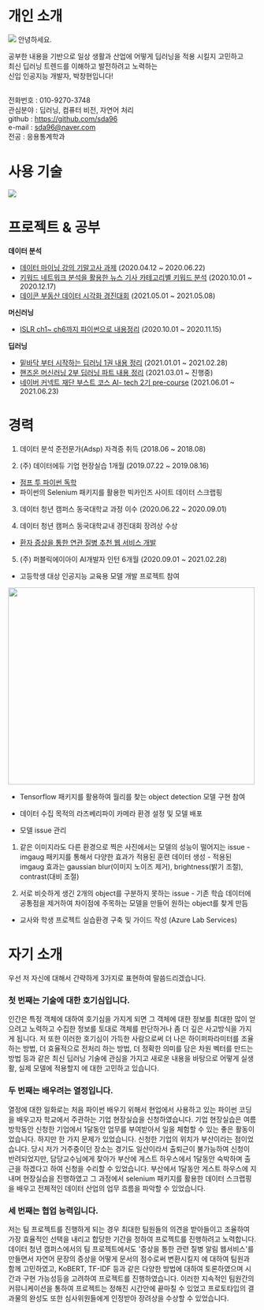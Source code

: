 # 개인 소개
<img src="https://imgur.com/xCO1ibb.jpg">
안녕하세요.

공부한 내용을 기반으로 일상 생활과 산업에 어떻게 딥러닝을 적용 시킬지 고민하고  
최신 딥러닝 트렌드를 이해하고 발전하려고 노력하는  
신입 인공지능 개발자, 박창현입니다!

##

전화번호 : 010-9270-3748  
관심분야 : 딥러닝, 컴퓨터 비전, 자연어 처리  
github  : https://github.com/sda96  
e-mail  : sda96@naver.com  
전공    : 응용통계학과  

##

# 사용 기술

<img src="https://imgur.com/MwBwe72.jpg">

##

# 프로젝트 & 공부

**데이터 분석**
- [데이터 마이닝 강의 기말고사 과제](https://github.com/sda96/Summary_note/tree/master/Data_analysis/%EB%8D%B0%EC%9D%B4%ED%84%B0%EB%A7%88%EC%9D%B4%EB%8B%9D) (2020.04.12 ~ 2020.06.22)
- [키워드 네트워크 분석을 활용한 뉴스 기사 카테고리별 키워드 분석](https://github.com/sda96/Summary_note/tree/master/Data_analysis/%EC%A1%B8%EC%97%85%EB%85%BC%EB%AC%B8) (2020.10.01 ~ 2020.12.17)
- [데이콘 부동산 데이터 시각화 경진대회](https://github.com/sda96/Summary_note/tree/master/Data_analysis/%EB%8D%B0%EC%9D%B4%EC%BD%98%EB%B6%80%EB%8F%99%EC%82%B0%EC%8B%9C%EA%B0%81%ED%99%94) (2021.05.01 ~ 2021.05.08)

**머신러닝**
- [ISLR ch1~ ch6까지 파이썬으로 내용정리](https://github.com/sda96/Summary_note/tree/master/ML/ISLP) (2020.10.01 ~ 2020.11.15)

**딥러닝**
- [밑바닥 부터 시작하는 딥러닝 1권 내용 정리](https://github.com/sda96/Summary_note/tree/master/DL/Deep_Learning_from_scratch) (2021.01.01 ~ 2021.02.28)
- [핸즈온 머신러닝 2부 딥러닝 파트 내용 정리](https://github.com/sda96/Summary_note/tree/master/DL/Hands_on_Machine_learning_part2) (2021.03.01 ~ 진행중)
- [네이버 커넥트 재단 부스트 코스 AI- tech 2기 pre-course](https://github.com/sda96/pre-boostcamp) (2021.06.01 ~ 2021.06.23)

##

# 경력
1. 데이터 분석 준전문가(Adsp) 자격증 취득 (2018.06 ~ 2018.08)

2. (주) 데이터에듀 기업 현장실습 1개월 (2019.07.22 ~ 2019.08.16)
- [점프 투 파이썬 독학](https://github.com/sda96/Summary_note/tree/master/Python)
- 파이썬의 Selenium 패키지를 활용한 빅카인즈 사이트 데이터 스크랩핑

3. 데이터 청년 캠퍼스 동국대학교 과정 이수 (2020.06.22 ~ 2020.09.01)

4. 데이터 청년 캠퍼스 동국대학교내 경진대회 장려상 수상
- [환자 증상을 통한 연관 질병 추천 웹 서비스 개발](https://github.com/sda96/Summary_note/tree/master/data_campus)

5. (주) 퍼블릭에이아이 AI개발자 인턴 6개월 (2020.09.01 ~ 2021.02.28)
- 고등학생 대상 인공지능 교육용 모델 개발 프로젝트 참여  
 
<img src="https://imgur.com/LeKZjtV.jpg" width="500" height="400">

  - Tensorflow 패키지를 활용하여 월리를 찾는 object detection 모델 구현 참여
  - 데이터 수집 목적의 라즈베리파이 카메라 환경 설정 및 모델 배포


  - 모델 issue 관리
  1) 같은 이미지라도 다른 환경으로 찍은 사진에서는 모델의 성능이 떨어지는 issue
    - imgaug 패키지를 통해서 다양한 효과가 적용된 훈련 데이터 생성
    - 적용된 imgaug 효과는 gaussian blur(이미지 노이즈 제거), brightness(밝기 조절), contrast(대비 조절)

  2) 서로 비슷하게 생긴 2개의 object를 구분하지 못하는 issue
    - 기존 학습 데이터에 공통점을 제거하여 차이점에 주목하는 모델을 만들어 원하는 object를 찾게 만듬

- 교사와 학생 프로젝트 실습환경 구축 및 가이드 작성 (Azure Lab Services)

##

# 자기 소개

우선 저 자신에 대해서 간략하게 3가지로 표현하여 말씀드리겠습니다.


### 첫 번째는 기술에 대한 호기심입니다.
인간은 특정 객체에 대하여 호기심을 가지게 되면 그 객체에 대한 정보를 최대한 많이 얻으려고 노력하고 수집한 정보를 토대로 객체를 판단하거나 좀 더 깊은 사고방식을 가지게 됩니다. 저 또한 이러한 호기심이 가득한 사람으로써 더 나은 하이퍼파라미터를 조율하는 방법, 더 효율적으로 전처리 하는 방법, 더 정확한 의미를 담은 차원 벡터를 만드는 방법 등과 같은 최신 딥러닝 기술에 관심을 가지고 새로운 내용을 바탕으로 어떻게 실생활, 실제 모델에 적용할지 에 대한 고민하고 있습니다.  

### 두 번째는 배우려는 열정입니다.
열정에 대한 일화로는 처음 파이썬 배우기 위해서 현업에서 사용하고 있는 파이썬 코딩을 배우고자 학교에서 주관하는 기업 현장실습을 신청하였습니다. 기업 현장실습은 여름방학동안 신청한 기업에서 1달동안 업무를 부여받아서 일을 체험할 수 있는 좋은 활동이었습니다. 하지만 한 가지 문제가 있었습니다. 신청한 기업의 위치가 부산이라는 점이었습니다. 당시 저가 거주중이던 장소는 경기도 일산이라서  출퇴근이 불가능하여 신청이 반려되었지만, 담당교수님에게 찾아가 부산에 게스트 하우스에서 1달동안 숙박하며 출근을 하겠다고 하여 신청을 수리할 수 있었습니다. 부산에서 1달동안 게스트 하우스에 지내며 현장실습을 진행하였고 그 과정에서 selenium 패키지를 활용한 데이터 스크랩핑을 배우고 전체적인 데이터 산업의 업무 흐름을 파악할 수 있었습니다. 

### 세 번째는 협업 능력입니다.
저는 팀 프로젝트를 진행하게 되는 경우 최대한 팀원들의 의견을 받아들이고 조율하여 가장 효율적인 선택을 내리고 합당한 기간을 정하여 프로젝트를 진행하려고 노력합니다. 데이터 청년 캠퍼스에서의 팀 프로젝트에서도 '증상을 통한 관련 질병 알림 웹서비스'를 만들면서 자연어 문장의 증상을 어떻게 문서의 점수로써 변환시킬지 에 대하여 팀원과 함께 고민하였고, KoBERT, TF-IDF 등과 같은 다양한 방법에 대하여 토론하였으며 시간과 구현 가능성등을 고려하여 프로젝트를 진행하였습니다. 이러한 지속적인 팀원간의 커뮤니케이션을 통하여 프로젝트는 정해진 시간안에 끝마칠 수 있었고 프로토타입의 결과물의 완성도 또한 심사위원들에게 인정받아 장려상을 수상할 수 있었습니다.
